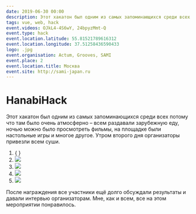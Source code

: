 ```yaml
---
date: 2019-06-30 00:00
description: Этот хакатон был одним из самых запоминающихся среди всех потому что там было очень атмосферно – всем раздавали зарубежную еду, ночью можно было просмотреть фильмы, на площадке были настольные игры и многое другое.
tags: vue, web, hack
event.videos: OJkL4-4S6wY, 24bpyzMmt-Q
event.type: hack
event.location.latitude: 55.81521789616312
event.location.longitude: 37.51258436590433
logo: .jpg
event.organisation: Actum, Grooves, SAMI
event.place: 2
event.location.title: Москва
event.site: http://sami-japan.ru
---
```

# HanabiHack

Этот хакатон был одним из самых запоминающихся среди всех потому что там было очень атмосферно – всем раздавали зарубежную еду, ночью можно было просмотреть фильмы, на площадке были настольные игры и многое другое. Утром второго дня организаторы привезли всем суши.


1. { }
2. ![ ](/img/events/hanabihack/2_400x400.jpg)
3. ![ ](/img/events/hanabihack/4_400x400.jpg)
4. ![ ](/img/events/hanabihack/1_400x400.jpg)
5. ![ ](/img/events/hanabihack/3_400x400.jpg)


 После награждения все участники ещё долго обсуждали результаты и давали интервью организаторам. Мне, как и всем, все на этом мероприятии понравилось. 